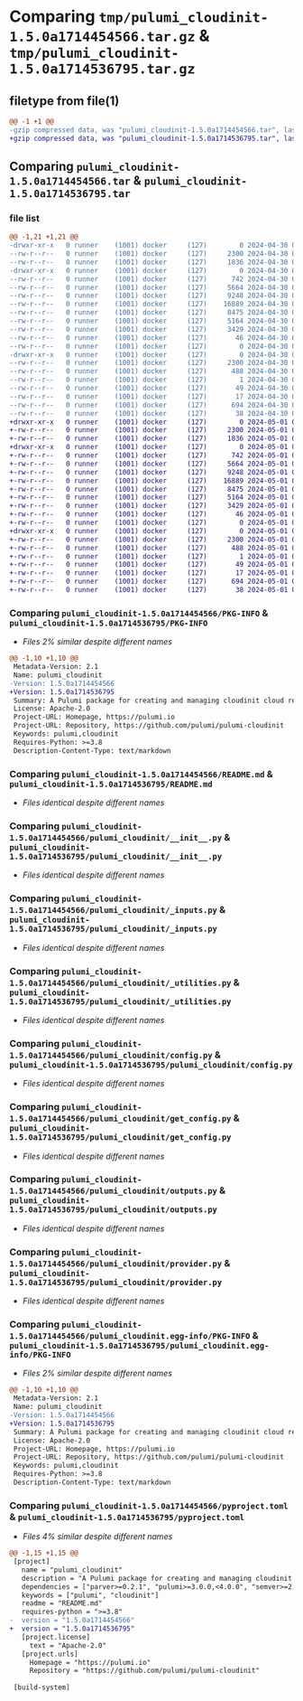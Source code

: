 # Comparing `tmp/pulumi_cloudinit-1.5.0a1714454566.tar.gz` & `tmp/pulumi_cloudinit-1.5.0a1714536795.tar.gz`

## filetype from file(1)

```diff
@@ -1 +1 @@
-gzip compressed data, was "pulumi_cloudinit-1.5.0a1714454566.tar", last modified: Tue Apr 30 05:26:04 2024, max compression
+gzip compressed data, was "pulumi_cloudinit-1.5.0a1714536795.tar", last modified: Wed May  1 04:15:34 2024, max compression
```

## Comparing `pulumi_cloudinit-1.5.0a1714454566.tar` & `pulumi_cloudinit-1.5.0a1714536795.tar`

### file list

```diff
@@ -1,21 +1,21 @@
-drwxr-xr-x   0 runner    (1001) docker     (127)        0 2024-04-30 05:26:04.163527 pulumi_cloudinit-1.5.0a1714454566/
--rw-r--r--   0 runner    (1001) docker     (127)     2300 2024-04-30 05:26:04.163527 pulumi_cloudinit-1.5.0a1714454566/PKG-INFO
--rw-r--r--   0 runner    (1001) docker     (127)     1836 2024-04-30 05:25:57.000000 pulumi_cloudinit-1.5.0a1714454566/README.md
-drwxr-xr-x   0 runner    (1001) docker     (127)        0 2024-04-30 05:26:04.163527 pulumi_cloudinit-1.5.0a1714454566/pulumi_cloudinit/
--rw-r--r--   0 runner    (1001) docker     (127)      742 2024-04-30 05:25:57.000000 pulumi_cloudinit-1.5.0a1714454566/pulumi_cloudinit/__init__.py
--rw-r--r--   0 runner    (1001) docker     (127)     5664 2024-04-30 05:25:57.000000 pulumi_cloudinit-1.5.0a1714454566/pulumi_cloudinit/_inputs.py
--rw-r--r--   0 runner    (1001) docker     (127)     9248 2024-04-30 05:25:57.000000 pulumi_cloudinit-1.5.0a1714454566/pulumi_cloudinit/_utilities.py
--rw-r--r--   0 runner    (1001) docker     (127)    16889 2024-04-30 05:25:57.000000 pulumi_cloudinit-1.5.0a1714454566/pulumi_cloudinit/config.py
--rw-r--r--   0 runner    (1001) docker     (127)     8475 2024-04-30 05:25:57.000000 pulumi_cloudinit-1.5.0a1714454566/pulumi_cloudinit/get_config.py
--rw-r--r--   0 runner    (1001) docker     (127)     5164 2024-04-30 05:25:57.000000 pulumi_cloudinit-1.5.0a1714454566/pulumi_cloudinit/outputs.py
--rw-r--r--   0 runner    (1001) docker     (127)     3429 2024-04-30 05:25:57.000000 pulumi_cloudinit-1.5.0a1714454566/pulumi_cloudinit/provider.py
--rw-r--r--   0 runner    (1001) docker     (127)       46 2024-04-30 05:25:57.000000 pulumi_cloudinit-1.5.0a1714454566/pulumi_cloudinit/pulumi-plugin.json
--rw-r--r--   0 runner    (1001) docker     (127)        0 2024-04-30 05:25:57.000000 pulumi_cloudinit-1.5.0a1714454566/pulumi_cloudinit/py.typed
-drwxr-xr-x   0 runner    (1001) docker     (127)        0 2024-04-30 05:26:04.163527 pulumi_cloudinit-1.5.0a1714454566/pulumi_cloudinit.egg-info/
--rw-r--r--   0 runner    (1001) docker     (127)     2300 2024-04-30 05:26:04.000000 pulumi_cloudinit-1.5.0a1714454566/pulumi_cloudinit.egg-info/PKG-INFO
--rw-r--r--   0 runner    (1001) docker     (127)      488 2024-04-30 05:26:04.000000 pulumi_cloudinit-1.5.0a1714454566/pulumi_cloudinit.egg-info/SOURCES.txt
--rw-r--r--   0 runner    (1001) docker     (127)        1 2024-04-30 05:26:04.000000 pulumi_cloudinit-1.5.0a1714454566/pulumi_cloudinit.egg-info/dependency_links.txt
--rw-r--r--   0 runner    (1001) docker     (127)       49 2024-04-30 05:26:04.000000 pulumi_cloudinit-1.5.0a1714454566/pulumi_cloudinit.egg-info/requires.txt
--rw-r--r--   0 runner    (1001) docker     (127)       17 2024-04-30 05:26:04.000000 pulumi_cloudinit-1.5.0a1714454566/pulumi_cloudinit.egg-info/top_level.txt
--rw-r--r--   0 runner    (1001) docker     (127)      694 2024-04-30 05:25:57.000000 pulumi_cloudinit-1.5.0a1714454566/pyproject.toml
--rw-r--r--   0 runner    (1001) docker     (127)       38 2024-04-30 05:26:04.163527 pulumi_cloudinit-1.5.0a1714454566/setup.cfg
+drwxr-xr-x   0 runner    (1001) docker     (127)        0 2024-05-01 04:15:34.825869 pulumi_cloudinit-1.5.0a1714536795/
+-rw-r--r--   0 runner    (1001) docker     (127)     2300 2024-05-01 04:15:34.825869 pulumi_cloudinit-1.5.0a1714536795/PKG-INFO
+-rw-r--r--   0 runner    (1001) docker     (127)     1836 2024-05-01 04:15:27.000000 pulumi_cloudinit-1.5.0a1714536795/README.md
+drwxr-xr-x   0 runner    (1001) docker     (127)        0 2024-05-01 04:15:34.821869 pulumi_cloudinit-1.5.0a1714536795/pulumi_cloudinit/
+-rw-r--r--   0 runner    (1001) docker     (127)      742 2024-05-01 04:15:27.000000 pulumi_cloudinit-1.5.0a1714536795/pulumi_cloudinit/__init__.py
+-rw-r--r--   0 runner    (1001) docker     (127)     5664 2024-05-01 04:15:27.000000 pulumi_cloudinit-1.5.0a1714536795/pulumi_cloudinit/_inputs.py
+-rw-r--r--   0 runner    (1001) docker     (127)     9248 2024-05-01 04:15:27.000000 pulumi_cloudinit-1.5.0a1714536795/pulumi_cloudinit/_utilities.py
+-rw-r--r--   0 runner    (1001) docker     (127)    16889 2024-05-01 04:15:27.000000 pulumi_cloudinit-1.5.0a1714536795/pulumi_cloudinit/config.py
+-rw-r--r--   0 runner    (1001) docker     (127)     8475 2024-05-01 04:15:27.000000 pulumi_cloudinit-1.5.0a1714536795/pulumi_cloudinit/get_config.py
+-rw-r--r--   0 runner    (1001) docker     (127)     5164 2024-05-01 04:15:27.000000 pulumi_cloudinit-1.5.0a1714536795/pulumi_cloudinit/outputs.py
+-rw-r--r--   0 runner    (1001) docker     (127)     3429 2024-05-01 04:15:27.000000 pulumi_cloudinit-1.5.0a1714536795/pulumi_cloudinit/provider.py
+-rw-r--r--   0 runner    (1001) docker     (127)       46 2024-05-01 04:15:27.000000 pulumi_cloudinit-1.5.0a1714536795/pulumi_cloudinit/pulumi-plugin.json
+-rw-r--r--   0 runner    (1001) docker     (127)        0 2024-05-01 04:15:27.000000 pulumi_cloudinit-1.5.0a1714536795/pulumi_cloudinit/py.typed
+drwxr-xr-x   0 runner    (1001) docker     (127)        0 2024-05-01 04:15:34.825869 pulumi_cloudinit-1.5.0a1714536795/pulumi_cloudinit.egg-info/
+-rw-r--r--   0 runner    (1001) docker     (127)     2300 2024-05-01 04:15:34.000000 pulumi_cloudinit-1.5.0a1714536795/pulumi_cloudinit.egg-info/PKG-INFO
+-rw-r--r--   0 runner    (1001) docker     (127)      488 2024-05-01 04:15:34.000000 pulumi_cloudinit-1.5.0a1714536795/pulumi_cloudinit.egg-info/SOURCES.txt
+-rw-r--r--   0 runner    (1001) docker     (127)        1 2024-05-01 04:15:34.000000 pulumi_cloudinit-1.5.0a1714536795/pulumi_cloudinit.egg-info/dependency_links.txt
+-rw-r--r--   0 runner    (1001) docker     (127)       49 2024-05-01 04:15:34.000000 pulumi_cloudinit-1.5.0a1714536795/pulumi_cloudinit.egg-info/requires.txt
+-rw-r--r--   0 runner    (1001) docker     (127)       17 2024-05-01 04:15:34.000000 pulumi_cloudinit-1.5.0a1714536795/pulumi_cloudinit.egg-info/top_level.txt
+-rw-r--r--   0 runner    (1001) docker     (127)      694 2024-05-01 04:15:27.000000 pulumi_cloudinit-1.5.0a1714536795/pyproject.toml
+-rw-r--r--   0 runner    (1001) docker     (127)       38 2024-05-01 04:15:34.825869 pulumi_cloudinit-1.5.0a1714536795/setup.cfg
```

### Comparing `pulumi_cloudinit-1.5.0a1714454566/PKG-INFO` & `pulumi_cloudinit-1.5.0a1714536795/PKG-INFO`

 * *Files 2% similar despite different names*

```diff
@@ -1,10 +1,10 @@
 Metadata-Version: 2.1
 Name: pulumi_cloudinit
-Version: 1.5.0a1714454566
+Version: 1.5.0a1714536795
 Summary: A Pulumi package for creating and managing cloudinit cloud resources.
 License: Apache-2.0
 Project-URL: Homepage, https://pulumi.io
 Project-URL: Repository, https://github.com/pulumi/pulumi-cloudinit
 Keywords: pulumi,cloudinit
 Requires-Python: >=3.8
 Description-Content-Type: text/markdown
```

### Comparing `pulumi_cloudinit-1.5.0a1714454566/README.md` & `pulumi_cloudinit-1.5.0a1714536795/README.md`

 * *Files identical despite different names*

### Comparing `pulumi_cloudinit-1.5.0a1714454566/pulumi_cloudinit/__init__.py` & `pulumi_cloudinit-1.5.0a1714536795/pulumi_cloudinit/__init__.py`

 * *Files identical despite different names*

### Comparing `pulumi_cloudinit-1.5.0a1714454566/pulumi_cloudinit/_inputs.py` & `pulumi_cloudinit-1.5.0a1714536795/pulumi_cloudinit/_inputs.py`

 * *Files identical despite different names*

### Comparing `pulumi_cloudinit-1.5.0a1714454566/pulumi_cloudinit/_utilities.py` & `pulumi_cloudinit-1.5.0a1714536795/pulumi_cloudinit/_utilities.py`

 * *Files identical despite different names*

### Comparing `pulumi_cloudinit-1.5.0a1714454566/pulumi_cloudinit/config.py` & `pulumi_cloudinit-1.5.0a1714536795/pulumi_cloudinit/config.py`

 * *Files identical despite different names*

### Comparing `pulumi_cloudinit-1.5.0a1714454566/pulumi_cloudinit/get_config.py` & `pulumi_cloudinit-1.5.0a1714536795/pulumi_cloudinit/get_config.py`

 * *Files identical despite different names*

### Comparing `pulumi_cloudinit-1.5.0a1714454566/pulumi_cloudinit/outputs.py` & `pulumi_cloudinit-1.5.0a1714536795/pulumi_cloudinit/outputs.py`

 * *Files identical despite different names*

### Comparing `pulumi_cloudinit-1.5.0a1714454566/pulumi_cloudinit/provider.py` & `pulumi_cloudinit-1.5.0a1714536795/pulumi_cloudinit/provider.py`

 * *Files identical despite different names*

### Comparing `pulumi_cloudinit-1.5.0a1714454566/pulumi_cloudinit.egg-info/PKG-INFO` & `pulumi_cloudinit-1.5.0a1714536795/pulumi_cloudinit.egg-info/PKG-INFO`

 * *Files 2% similar despite different names*

```diff
@@ -1,10 +1,10 @@
 Metadata-Version: 2.1
 Name: pulumi_cloudinit
-Version: 1.5.0a1714454566
+Version: 1.5.0a1714536795
 Summary: A Pulumi package for creating and managing cloudinit cloud resources.
 License: Apache-2.0
 Project-URL: Homepage, https://pulumi.io
 Project-URL: Repository, https://github.com/pulumi/pulumi-cloudinit
 Keywords: pulumi,cloudinit
 Requires-Python: >=3.8
 Description-Content-Type: text/markdown
```

### Comparing `pulumi_cloudinit-1.5.0a1714454566/pyproject.toml` & `pulumi_cloudinit-1.5.0a1714536795/pyproject.toml`

 * *Files 4% similar despite different names*

```diff
@@ -1,15 +1,15 @@
 [project]
   name = "pulumi_cloudinit"
   description = "A Pulumi package for creating and managing cloudinit cloud resources."
   dependencies = ["parver>=0.2.1", "pulumi>=3.0.0,<4.0.0", "semver>=2.8.1"]
   keywords = ["pulumi", "cloudinit"]
   readme = "README.md"
   requires-python = ">=3.8"
-  version = "1.5.0a1714454566"
+  version = "1.5.0a1714536795"
   [project.license]
     text = "Apache-2.0"
   [project.urls]
     Homepage = "https://pulumi.io"
     Repository = "https://github.com/pulumi/pulumi-cloudinit"
 
 [build-system]
```

